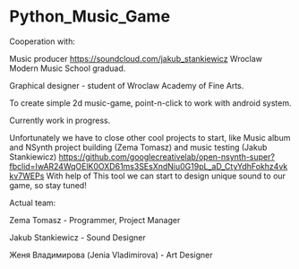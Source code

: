 # Python_Music_Game
Cooperation with:

  Music producer https://soundcloud.com/jakub_stankiewicz Wroclaw Modern Music School graduad.
  
  Graphical designer - student of Wroclaw Academy of Fine Arts. 

To create simple 2d music-game, point-n-click to work with android system. 

Currently work in progress.

Unfortunately we have to close other cool projects to start, like Music album and NSynth project building (Zema Tomasz) and music testing (Jakub Stankiewicz) https://github.com/googlecreativelab/open-nsynth-super?fbclid=IwAR24WqOElK0OXD61ms3SEsXndNiu0G19pL_aD_CtyYdhFokhz4vkkv7WEPs With help of This tool we can start to design unique sound to our game, so stay tuned!

Actual team:

Zema Tomasz - Programmer, Project Manager

Jakub Stankiewicz - Sound Designer

Женя Владимирова (Jenia Vladimirova) - Art Designer

